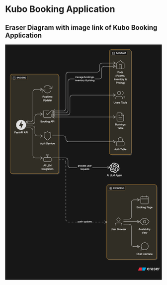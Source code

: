 # Kubo Booking Application

## Eraser Diagram with image link of Kubo Booking Application


![Kubo Booking Application](./images/diagram.png)